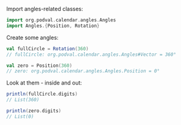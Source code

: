 Import angles-related classes:

```scala
import org.podval.calendar.angles.Angles
import Angles.{Position, Rotation}
```

Create some angles:

```scala
val fullCircle = Rotation(360)
// fullCircle: org.podval.calendar.angles.Angles#Vector = 360°

val zero = Position(360)
// zero: org.podval.calendar.angles.Angles.Position = 0°
```

Look at them - inside and out:

```scala
println(fullCircle.digits)
// List(360)

println(zero.digits)
// List(0)
```
